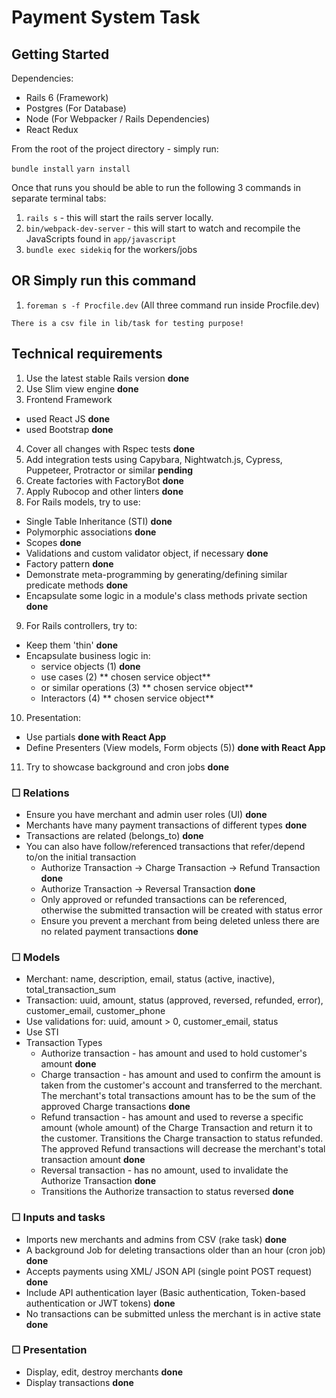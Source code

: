 # Payment System Task

## Getting Started

Dependencies:

- Rails 6 (Framework)
- Postgres (For Database)
- Node (For Webpacker / Rails Dependencies)
- React Redux

From the root of the project directory - simply run:

`bundle install`
`yarn install`

Once that runs you should be able to run the following 3 commands in separate terminal tabs:

1.  `rails s` - this will start the rails server locally.
2.  `bin/webpack-dev-server` - this will start to watch and recompile the JavaScripts found in `app/javascript`
3. `bundle exec sidekiq` for the workers/jobs

## OR Simply run this command

  1. `foreman s -f Procfile.dev` (All three command run inside Procfile.dev)

`There is a csv file in lib/task for testing purpose!`

## Technical requirements

1. Use the latest stable Rails version **done**
2. Use Slim view engine **done**
3. Frontend Framework
 - used React JS **done**
 - used Bootstrap **done**
4. Cover all changes with Rspec tests **done**
5. Add integration tests using Capybara, Nightwatch.js, Cypress, Puppeteer, Protractor or similar **pending**
6. Create factories with FactoryBot **done**
7. Apply Rubocop and other linters **done**
8. For Rails models, try to use:
  - Single Table Inheritance (STI) **done**
  - Polymorphic associations  **done**
  - Scopes **done**
  - Validations and custom validator object, if necessary **done**
  - Factory pattern **done**
  - Demonstrate meta-programming by generating/defining similar predicate methods **done**
  - Encapsulate some logic in a module's class methods private section **done**
9. For Rails controllers, try to:
  - Keep them 'thin' **done**
  - Encapsulate business logic in:
    - service objects (1) **done**
    - use cases (2) ** chosen service object**
    - or similar operations (3) ** chosen service object**
    - Interactors (4) ** chosen service object**
10. Presentation:
  - Use partials **done with React App**
  - Define Presenters (View models, Form objects (5)) **done with React App**
11. Try to showcase background and cron jobs **done**

### ☐ Relations

  - Ensure you have merchant and admin user roles (UI) **done**
  - Merchants have many payment transactions of different types **done**
  - Transactions are related (belongs_to) **done**
  - You can also have follow/referenced transactions that refer/depend to/on the initial transaction
    - Authorize Transaction -> Charge Transaction -> Refund Transaction **done**
    - Authorize Transaction -> Reversal Transaction **done**
    - Only approved or refunded transactions can be referenced, otherwise the submitted transaction will be created with status error
    - Ensure you prevent a merchant from being deleted unless there are no related payment transactions **done**

### ☐ Models

  - Merchant: name, description, email, status (active, inactive), total_transaction_sum
  - Transaction: uuid, amount, status (approved, reversed, refunded, error), customer_email, customer_phone
  - Use validations for: uuid, amount > 0, customer_email, status
  - Use STI
  - Transaction Types
    - Authorize transaction - has amount and used to hold customer's amount **done**
    - Charge transaction - has amount and used to confirm the amount is taken from the customer's account and transferred to the merchant. The merchant's total transactions amount has to be the sum of the approved Charge transactions **done**
    - Refund transaction - has amount and used to reverse a specific amount (whole amount) of the Charge Transaction and return it to the customer. Transitions the Charge transaction to status refunded. The approved Refund transactions will decrease the merchant's total transaction amount **done**
    - Reversal transaction - has no amount, used to invalidate the Authorize Transaction **done**
    - Transitions the Authorize transaction to status reversed **done**

### ☐ Inputs and tasks

  - Imports new merchants and admins from CSV (rake task) **done**
  - A background Job for deleting transactions older than an hour (cron job) **done**
  - Accepts payments using XML/ JSON API (single point POST request) **done**
  - Include API authentication layer (Basic authentication, Token-based authentication or JWT tokens) **done**
  - No transactions can be submitted unless the merchant is in active state **done**

### ☐ Presentation

  - Display, edit, destroy merchants **done**
  - Display transactions **done**

